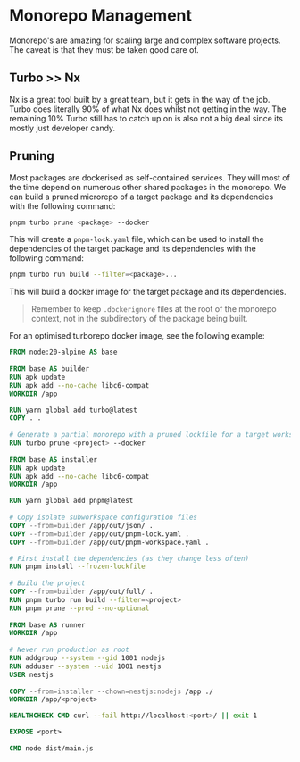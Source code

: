 # Monorepo Management

Monorepo's are amazing for scaling large and complex software projects. The caveat is that they must be taken good care of.

## Turbo >> Nx

Nx is a great tool built by a great team, but it gets in the way of the job. Turbo does literally 90% of what Nx does whilst not getting in the way. The remaining 10% Turbo still has to catch up on is also not a big deal since its mostly just developer candy.

## Pruning

Most packages are dockerised as self-contained services. They will most of the time depend on numerous other shared packages in the monorepo. We can build a pruned microrepo of a target package and its dependencies with the following command:

```bash
pnpm turbo prune <package> --docker
```

This will create a `pnpm-lock.yaml` file, which can be used to install the dependencies of the target package and its dependencies with the following command:

```bash
pnpm turbo run build --filter=<package>...
```

This will build a docker image for the target package and its dependencies.

> Remember to keep `.dockerignore` files at the root of the monorepo context, not in the subdirectory of the package being built.

For an optimised turborepo docker image, see the following example:

```dockerfile
FROM node:20-alpine AS base
 
FROM base AS builder
RUN apk update
RUN apk add --no-cache libc6-compat
WORKDIR /app

RUN yarn global add turbo@latest
COPY . .
 
# Generate a partial monorepo with a pruned lockfile for a target workspace.
RUN turbo prune <project> --docker
 
FROM base AS installer
RUN apk update
RUN apk add --no-cache libc6-compat
WORKDIR /app

RUN yarn global add pnpm@latest 
 
# Copy isolate subworkspace configuration files
COPY --from=builder /app/out/json/ .
COPY --from=builder /app/out/pnpm-lock.yaml .
COPY --from=builder /app/out/pnpm-workspace.yaml .

# First install the dependencies (as they change less often)
RUN pnpm install --frozen-lockfile
 
# Build the project
COPY --from=builder /app/out/full/ .
RUN pnpm turbo run build --filter=<project> 
RUN pnpm prune --prod --no-optional
 
FROM base AS runner
WORKDIR /app
 
# Never run production as root
RUN addgroup --system --gid 1001 nodejs
RUN adduser --system --uid 1001 nestjs 
USER nestjs 
 
COPY --from=installer --chown=nestjs:nodejs /app ./
WORKDIR /app/<project>

HEALTHCHECK CMD curl --fail http://localhost:<port>/ || exit 1

EXPOSE <port> 
 
CMD node dist/main.js
```
